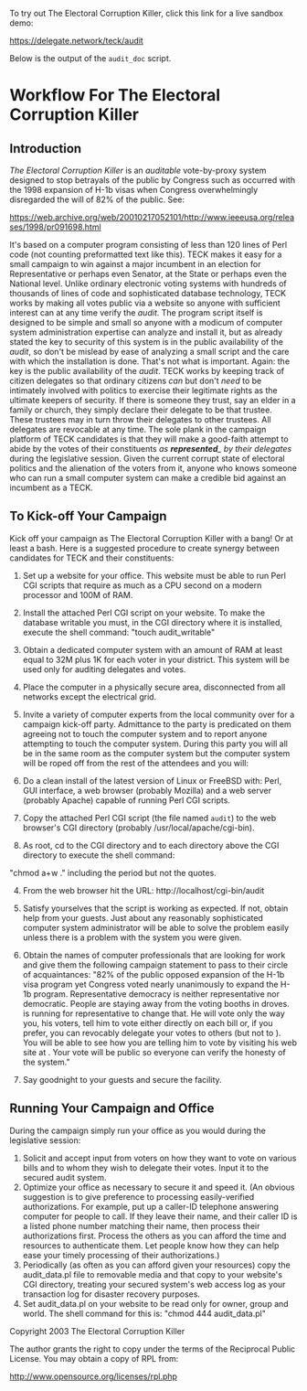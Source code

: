 To try out The Electoral Corruption Killer, click this link for a live sandbox demo:

https://delegate.network/teck/audit

Below is the output of the `audit_doc` script. 
# Workflow For The Electoral Corruption Killer

## Introduction
*The Electoral Corruption Killer* is an *auditable* vote-by-proxy system designed to stop betrayals of the public by Congress such as occurred with the 1998 expansion of H-1b visas when Congress overwhelmingly disregarded the will of 82% of the public. See:

https://web.archive.org/web/20010217052101/http://www.ieeeusa.org/releases/1998/pr091698.html

It's based on a computer program consisting of less than 120 lines of Perl code (not counting preformatted text like this). TECK makes it easy for a small campaign to win against a major incumbent in an election for Representative or perhaps even Senator, at the State or perhaps even the National level. Unlike ordinary electronic voting systems with hundreds of thousands of lines of code and sophisticated database technology, TECK works by making all votes public via a website so anyone with sufficient interest can at any time verify the *audit*. The program script itself is designed to be simple and small so anyone with a modicum of computer system administration expertise can analyze and install it, but as already stated the key to security of this system is in the public availability of the *audit*, so don't be mislead by ease of analyzing a small script and the care with which the installation is done. That's not what is important.  Again: the key is the public availability of the *audit*. TECK works by keeping track of citizen delegates so that ordinary citizens *can* but don't *need* to be intimately involved with politics to exercise their legitimate rights as the ultimate keepers of security. If there is someone they trust, say an elder in a family or church, they simply declare their delegate to be that trustee. These trustees may in turn throw their delegates to other trustees. All delegates are revocable at any time. The sole plank in the campaign platform of TECK candidates is that they will make a good-faith attempt to abide by the votes of their constituents *as **represented**_ by their delegates* during the legislative session. Given the current corrupt state of electoral politics and the alienation of the voters from it, anyone who knows someone who can run a small computer system can make a credible bid against an incumbent as a TECK.

## To Kick-off Your Campaign
Kick off your campaign as The Electoral Corruption Killer with a bang! Or at least a bash. Here is a suggested procedure to create synergy between candidates for TECK and their constituents:

1. Set up a website for your office. This website must be able to run Perl CGI scripts that require as much as a CPU second on a modern processor and 100M of RAM.
2. Install the attached Perl CGI script on your website. To make the database writable you must, in the CGI directory where it is installed, execute the shell command: "touch audit_writable"
3. Obtain a dedicated computer system with an amount of RAM at least equal to 32M plus 1K for each voter in your district. This system will be used only for auditing delegates and votes.
4. Place the computer in a physically secure area, disconnected from all networks except the electrical grid.
5. Invite a variety of computer experts from the local community over for a campaign kick-off party. Admittance to the party is predicated on them agreeing not to touch the computer system and to report anyone attempting to touch the computer system. During this party you will all be in the same room as the computer system but the computer system will be roped off from the rest of the attendees and you will:
 1. Do a clean install of the latest version of Linux or FreeBSD with:
Perl, GUI interface, a web browser (probably Mozilla) and a web server (probably Apache) capable of running Perl CGI scripts.

 2. Copy the attached Perl CGI script (the file named `audit`) to the web browser's CGI directory (probably /usr/local/apache/cgi-bin).
 3. As root, cd to the CGI directory and to each directory above the CGI directory to execute the shell command:

"chmod a+w ." including the period but not the quotes.

 4. From the web browser hit the URL: http://localhost/cgi-bin/audit
 5. Satisfy yourselves that the script is working as expected. If not, obtain help from your guests. Just about any reasonably sophisticated computer system administrator will be able to solve the problem easily unless there is a problem with the system you were given.
 6. Obtain the names of computer professionals that are looking for work and give them the following campaign statement to pass to their circle of acquaintances:
"82% of the public opposed expansion of the H-1b visa program yet Congress voted nearly unanimously to expand the H-1b program. Representative democracy is neither representative nor democratic. People are staying away from the voting booths in droves. <Your name> is running for representative to change that. He will vote only the way you, his voters, tell him to vote either directly on each bill or, if you prefer, you can revocably delegate your votes to others (but not to <your name>). You will be able to see how you are telling him to vote by visiting his web site at <URL>. Your vote will be public so everyone can verify the honesty of the system."

 7. Say goodnight to your guests and secure the facility.

## Running Your Campaign and Office
During the campaign simply run your office as you would during the legislative session:

1. Solicit and accept input from voters on how they want to vote on various bills and to whom they wish to delegate their votes. Input it to the secured audit system.
2. Optimize your office as necessary to secure it and speed it. (An obvious suggestion is to give preference to processing easily-verified authorizations. For example, put up a caller-ID telephone answering computer for people to call. If they leave their name, and their caller ID is a listed phone number matching their name, then process their authorizations first. Process the others as you can afford the time and resources to authenticate them. Let people know how they can help ease your timely processing of their authorizations.)
3. Periodically (as often as you can afford given your resources) copy the audit_data.pl file to removable media and that copy to your website's CGI directory, treating your secured system's web access log as your transaction log for disaster recovery purposes.
4. Set audit_data.pl on your website to be read only for owner, group and world. The shell command for this is:
"chmod 444 audit_data.pl"

Copyright 2003 The Electoral Corruption Killer

The author grants the right to copy under the terms of the Reciprocal Public License. You may obtain a copy of RPL from:

http://www.opensource.org/licenses/rpl.php
